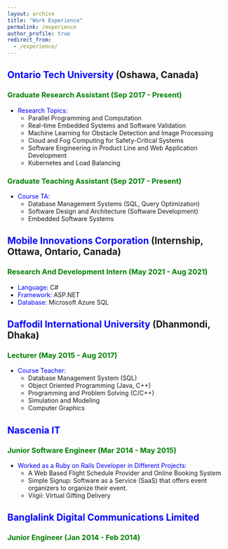 ```yaml
---
layout: archive
title: "Work Experience"
permalink: /experience
author_profile: true
redirect_from: 
  - /experience/
---
```


## <span style="color:blue">Ontario Tech University</span> (Oshawa, Canada)

### <span style="color:green">Graduate Research Assistant (Sep 2017 - Present)</span>
- <span style="color:blue">Research Topics:</span> 
    - Parallel Programming and Computation
    - Real-time Embedded Systems and Software Validation
    - Machine Learning for Obstacle Detection and Image Processing
    - Cloud and Fog Computing for Safety-Critical Systems 
    - Software Engineering in Product Line and Web Application Development
    - Kubernetes and Load Balancing

### <span style="color:green">Graduate Teaching Assistant (Sep 2017 - Present)</span>
- <span style="color:blue">Course TA:</span>
    - Database Management Systems (SQL, Query Optimization)
    - Software Design and Architecture (Software Development)
    - Embedded Software Systems

## <span style="color:blue">Mobile Innovations Corporation</span> (Internship, Ottawa, Ontario, Canada)
### <span style="color:green">Research And Development Intern (May 2021 - Aug 2021)</span>
- <span style="color:blue">Language:</span> C#
- <span style="color:blue">Framework:</span> ASP.NET
- <span style="color:blue">Database:</span> Microsoft Azure SQL

## <span style="color:blue">Daffodil International University</span> (Dhanmondi, Dhaka)
### <span style="color:green">Lecturer (May 2015 - Aug 2017)</span>
- <span style="color:blue">Course Teacher:</span>
    - Database Management System (SQL)
    - Object Oriented Programming (Java, C++)
    - Programming and Problem Solving (C/C++)
    - Simulation and Modeling
    - Computer Graphics

## <span style="color:blue">Nascenia IT</span>
### <span style="color:green">Junior Software Engineer (Mar 2014 - May 2015)</span>
- <span style="color:blue">Worked as a Ruby on Rails Developer in Different Projects:</span>
    - A Web Based Flight Schedule Provider and Online Booking System
    - Simple Signup: Software as a Service (SaaS) that offers event organizers to organize their event. 
    - Viigii: Virtual Gifting Delivery

## <span style="color:blue">Banglalink Digital Communications Limited</span>
### <span style="color:green">Junior Engineer (Jan 2014 - Feb 2014)</span>
